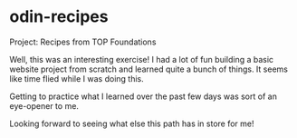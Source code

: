 # odin-recipes
Project: Recipes from TOP Foundations

Well, this was an interesting exercise! I had a lot of fun
building a basic website project from scratch and learned
quite a bunch of things. It seems like time flied while I was doing this.

Getting to practice what I learned over the past few days 
was sort of an eye-opener to me.

Looking forward to seeing what else this path has in 
store for me!